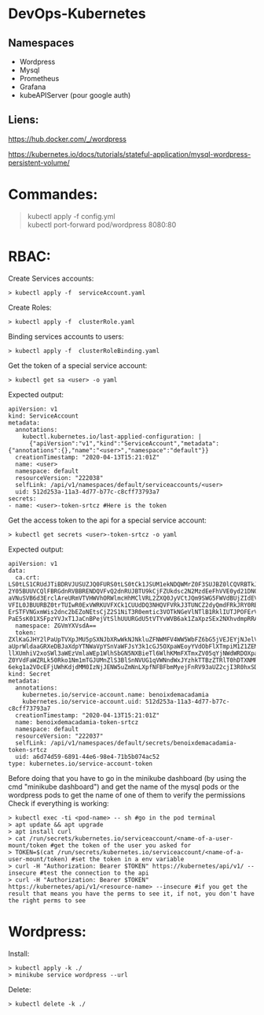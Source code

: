 # DevOps-Kubernetes

## Namespaces

- Wordpress
- Mysql
- Prometheus
- Grafana
- kubeAPIServer (pour google auth)

## Liens:
https://hub.docker.com/_/wordpress

https://kubernetes.io/docs/tutorials/stateful-application/mysql-wordpress-persistent-volume/

# Commandes:
> kubectl apply -f config.yml  
> kubectl port-forward pod/wordpress 8080:80

# RBAC:

Create Services accounts:
```
> kubectl apply -f  serviceAccount.yaml
```

Create Roles:
```
> kubectl apply -f  clusterRole.yaml
```

Binding services accounts to users:
```
> kubectl apply -f  clusterRoleBinding.yaml
```

Get the token of a special service account:
```
> kubectl get sa <user> -o yaml
```

Expected output:
```
apiVersion: v1
kind: ServiceAccount
metadata:
  annotations:
    kubectl.kubernetes.io/last-applied-configuration: |
      {"apiVersion":"v1","kind":"ServiceAccount","metadata":{"annotations":{},"name":"<user>","namespace":"default"}}
  creationTimestamp: "2020-04-13T15:21:01Z"
  name: <user>
  namespace: default
  resourceVersion: "222038"
  selfLink: /api/v1/namespaces/default/serviceaccounts/<user>
  uid: 512d253a-11a3-4d77-b77c-c8cff73793a7
secrets:
- name: <user>-token-srtcz #Here is the token
```

Get the access token to the api for a special service account:
```
> kubectl get secrets <user>-token-srtcz -o yaml
```

Expected output:
```
apiVersion: v1
data:
  ca.crt: LS0tLS1CRUdJTiBDRVJUSUZJQ0FURS0tLS0tCk1JSUM1ekNDQWMrZ0F3SUJBZ0lCQVRBTkJna3Foa2lHOXcwQkFRc0ZBREFWTVJNd0VRWURWUVFERXdwdGFXNXAKYTNWaVpVTkJNQjRYRFRFNU1USXhOakV6TXpFeU5Wb1hEVEk1TVRJeE5ERXpNekV5TlZvd0ZURVRNQkVHQTFVRQpBeE1LYldsdWFXdDFZbVZEUVRDQ0FTSXdEUVlKS29aSWh
2Y05BUUVCQlFBRGdnRVBBRENDQVFvQ2dnRUJBTU9kCjFZUkdsc2N2MzdEeFhVVE0yd21DN0l6WHVKcjdUU2xDbjdQTGlVaU5kYkdweVI4bmNvUDhKK1c1a3RCQ2JHTHYKcWlMbFlQeDl2bSt5UUxXN0lPQ3ZMbCswOWRvTEJ4dzlXYXd3V2t3LzdnQUIrek8zN281UUNtUjB2OEp4dkU3NwpQZGZDU3BnMzdKcUYwQjREMkNKeG1VYUhDRzU5MlJ5WTUwUmRz
aVNuSVB6d3ErclAreURmVTVHWVhORWlmcHhMClVRL2ZXQ0JyVCtJQm9SWG5FWVdBUjZIdEVRSkdsOGdpRElVMHhMOGd0ajF2OWM4eCtWaDFTQVM1Y2p1V0F6djMKOGNWTmk0cmQ5TDVFWDRyUU1kVTJ0cXlKblVMeXJha2pLQXorQlJjeUI0bHBRakNOWFNNQTNCMWZQRG0veFBxTgpIdlg4WU5talEvNjZYWkVlZHlzQ0F3RUFBYU5DTUVBd0RnWURWUjBQQ
VFIL0JBUURBZ0trTUIwR0ExVWRKUVFXCk1CUUdDQ3NHQVFVRkJ3TUNCZ2dyQmdFRkJRY0RBVEFQQmdOVkhSTUJBZjhFQlRBREFRSC9NQTBHQ1NxR1NJYjMKRFFFQkN3VUFBNElCQVFDSHR0TWM4enlFdzVBa3U5SHhJc25HZ3ZySE1SY0RIcE1CUEcyZ3NwSjhuUWpBQjNKbQozazRESXI3aEppTlNTcEFpRDltNTRiRFhTTitObkt0azUvVmlyaHpsNTNBS3
ErSTFVNGxmWis2dnc2bEZoNEtsCjZ2S1NiT3R0emtic3VOTkNGeVlNTlB1RklIUTJPOFErVlp2Ky85LzR0eVZMVmEzSjJqSTFsSEFzbG5RRVphakcKc0Z4T3RkK1Mvbm4rODkyMitab2ptTStNam43YWlPSGthZHNobE5xVGl1dFVlMjl3TE94ajJzd29PWktmcnFiRwpwYTI5V29TYjhPUWZDdkpKWmlXQythQk1sNWk4N2FqaUF2VmFOd01YK1pmZXd3Smd
PaE5sK01XSFpzYVJxT1JaCnBPejVtSlhUUURGdU5tVTYvWVB6ak1ZaXpzSEx2NXhvdmpRRAotLS0tLUVORCBDRVJUSUZJQ0FURS0tLS0tCg==
  namespace: ZGVmYXVsdA==
  token: ZXlKaGJHY2lPaUpTVXpJMU5pSXNJbXRwWkNJNkluZFNWMFV4WW5WbFZ6bG5jVEJEYjNJelV6ZGZRM0JoUWsxUFlXUTJjVFJVV0VKbWEwdElhMlZKYTI4aWZRLmV5SnBjM01pT2lKcmRXSmxjbTVsZEdWekwzTmxjblpwWTJWaFkyTnZkVzUwSWl3aWEzVmlaWEp1WlhSbGN5NXBieTl6WlhKMmFXTmxZV05qYjNWdWRDOXVZVzFsYzNCaFkyVWlP
aUprWldaaGRXeDBJaXdpYTNWaVpYSnVaWFJsY3k1cGJ5OXpaWEoyYVdObFlXTmpiM1Z1ZEM5elpXTnlaWFF1Ym1GdFpTSTZJbUpsYm05cGVHUmxiV0ZqWVdSaGJXbGhMWFJ2YTJWdUxYTnlkR042SWl3aWEzVmlaWEp1WlhSbGN5NXBieTl6WlhKMmFXTmxZV05qYjNWdWRDOXpaWEoyYVdObExXRmpZMjkxYm5RdWJtRnRaU0k2SW1KbGJtOXBlR1JsYldGa
llXUmhiV2xoSWl3aWEzVmlaWEp1WlhSbGN5NXBieTl6WlhKMmFXTmxZV05qYjNWdWRDOXpaWEoyYVdObExXRmpZMjkxYm5RdWRXbGtJam9pTlRFeVpESTFNMkV0TVRGaE15MDBaRGMzTFdJM04yTXRZemhqWm1ZM016YzVNMkUzSWl3aWMzVmlJam9pYzNsemRHVnRPbk5sY25acFkyVmhZMk52ZFc1ME9tUmxabUYxYkhRNlltVnViMmw0WkdWdFlXTmhaR0
Z0YVdFaWZRLk50Rko1Nm1mTGJUMnZlS3BlSnNVUG1qVWNndWxJYzhkTTBzZTRlT0hDTXNMRVE5cEZRLThJd1NySS1wYWFRaUJta1g5ZTh2WTRHcjNENk1DRDlhbnpoTlo4dHY2cERGNDdiNmNWMW9CR2JQbjl3LU5LTTZhM3lZR1MzMmJzSThlQUNEUTc4RG9ZQkRzUWc5WUFWanh4eWo5VzJzYkdBc2E5X3M5cTNpaV9fSlJ0bDZhUGdRZExlT0tJMm9QSWJ
6ekg1a2VOcEFjUWhKdjdMM0IzNjJENW5uZmNnLXpfNFBFbmMyejFnRV93aUZ2cjI3R0hxSDAwWGxacHljYjZ6LVVKenFnVnJYVEc0VVRRZlFsWmp0OUZFTG80cWxYU25FQlhfcWo1SWo2d00wZUM0VFV4YVFiWmxmZ1VxVDh0dkw2M1pjREFTcGVyZkdUVVJmSnpGWHB6dw==
kind: Secret
metadata:
  annotations:
    kubernetes.io/service-account.name: benoixdemacadamia
    kubernetes.io/service-account.uid: 512d253a-11a3-4d77-b77c-c8cff73793a7
  creationTimestamp: "2020-04-13T15:21:01Z"
  name: benoixdemacadamia-token-srtcz
  namespace: default
  resourceVersion: "222037"
  selfLink: /api/v1/namespaces/default/secrets/benoixdemacadamia-token-srtcz
  uid: a6d74d59-6891-44e6-98e4-71b5b074ac52
type: kubernetes.io/service-account-token
```

Before doing that you have to go in the minikube dashboard (by using the cmd "minikube dashboard") and get the name of the mysql pods or the wordpress pods to get the name of one of them to verify the permissions
Check if everything is working:
```
> kubectl exec -ti <pod-name> -- sh #go in the pod terminal
> apt update && apt upgrade
> apt install curl
> cat /run/secrets/kubernetes.io/serviceaccount/<name-of-a-user-mount/token #get the token of the user you asked for
> TOKEN=$(cat /run/secrets/kubernetes.io/serviceaccount/<name-of-a-user-mount/token) #set the token in a env variable
> curl -H "Authorization: Bearer $TOKEN" https://kubernetes/api/v1/ --insecure #test the connection to the api
> curl -H "Authorization: Bearer $TOKEN" https://kubernetes/api/v1/<resource-name> --insecure #if you get the result that means you have the perms to see it, if not, you don't have the right perms to see
```

# Wordpress:

Install: 
```
> kubectl apply -k ./
> minikube service wordpress --url
```
Delete:
```
> kubectl delete -k ./
```

